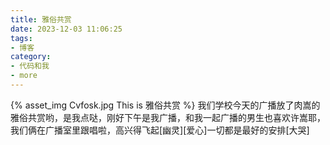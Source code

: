 ```yaml
---
title: 雅俗共赏
date: 2023-12-03 11:06:25
tags:
- 博客
category:
- 代码和我
- more
---
```

{% asset_img Cvfosk.jpg This is 雅俗共赏 %}
我们学校今天的广播放了肉嵩的雅俗共赏哟，是我点哒，刚好下午是我广播，和我一起广播的男生也喜欢许嵩耶，我们俩在广播室里跟唱啦，高兴得飞起[幽灵][爱心]一切都是最好的安排[大哭]